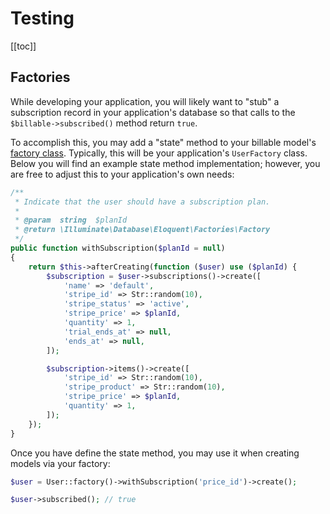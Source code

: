 # Testing

[[toc]]

## Factories

While developing your application, you will likely want to "stub" a subscription record in your application's database so that calls to the `$billable->subscribed()` method return `true`.

To accomplish this, you may add a "state" method to your billable model's [factory class](https://laravel.com/docs/database-testing#defining-model-factories). Typically, this will be your application's `UserFactory` class. Below you will find an example state method implementation; however, you are free to adjust this to your application's own needs:

```php
/**
 * Indicate that the user should have a subscription plan.
 *
 * @param  string  $planId
 * @return \Illuminate\Database\Eloquent\Factories\Factory
 */
public function withSubscription($planId = null)
{
    return $this->afterCreating(function ($user) use ($planId) {
        $subscription = $user->subscriptions()->create([
            'name' => 'default',
            'stripe_id' => Str::random(10),
            'stripe_status' => 'active',
            'stripe_price' => $planId,
            'quantity' => 1,
            'trial_ends_at' => null,
            'ends_at' => null,
        ]);

        $subscription->items()->create([
            'stripe_id' => Str::random(10),
            'stripe_product' => Str::random(10),
            'stripe_price' => $planId,
            'quantity' => 1,
        ]);
    });
}
```

Once you have define the state method, you may use it when creating models via your factory:

```php
$user = User::factory()->withSubscription('price_id')->create();

$user->subscribed(); // true
```
